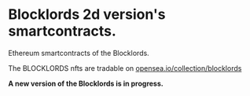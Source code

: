 # Blocklords 2d version's smartcontracts.

Ethereum smartcontracts of the Blocklords.

The BLOCKLORDS nfts are tradable on [opensea.io/collection/blocklords](https://opensea.io/collection/blocklords)

**A new version of the Blocklords is in progress.**
